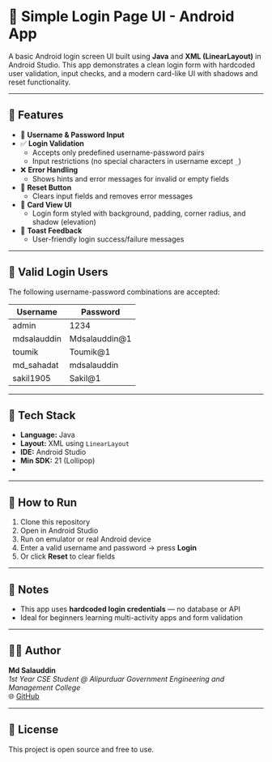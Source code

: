 # 🔐 Simple Login Page UI - Android App

A basic Android login screen UI built using **Java** and **XML (LinearLayout)** in Android Studio. This app demonstrates a clean login form with hardcoded user validation, input checks, and a modern card-like UI with shadows and reset functionality.

---

## 📱 Features

- 📝 **Username & Password Input**
- ✅ **Login Validation**
  - Accepts only predefined username-password pairs
  - Input restrictions (no special characters in username except `_`)
- ❌ **Error Handling**
  - Shows hints and error messages for invalid or empty fields
- 🔄 **Reset Button**
  - Clears input fields and removes error messages
- 🎨 **Card View UI**
  - Login form styled with background, padding, corner radius, and shadow (elevation)
- 🍞 **Toast Feedback**
  - User-friendly login success/failure messages

---

## 👥 Valid Login Users

The following username-password combinations are accepted:

| Username      | Password            |
|---------------|---------------------|
| admin         | 1234                |
| mdsalauddin   | Mdsalauddin@1       |
| toumik        | Toumik@1            |
| md_sahadat    | mdsalauddin         |
| sakil1905     | Sakil@1             |

---

## 🧠 Tech Stack

- **Language:** Java  
- **Layout:** XML using `LinearLayout`  
- **IDE:** Android Studio  
- **Min SDK:** 21 (Lollipop)
- 
---

## 🚀 How to Run

1. Clone this repository
2. Open in Android Studio
3. Run on emulator or real Android device
4. Enter a valid username and password → press **Login**
5. Or click **Reset** to clear fields

---

## 📌 Notes

- This app uses **hardcoded login credentials** — no database or API
- Ideal for beginners learning multi-activity apps and form validation

---

## 🧑‍💻 Author

**Md Salauddin**  
*1st Year CSE Student @ Alipurduar Government Engineering and Management College*  
🌐 [GitHub](https://github.com/yourusername)

---

## 📄 License

This project is open source and free to use.


